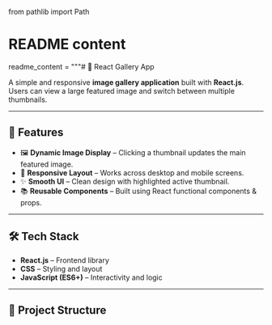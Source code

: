 from pathlib import Path

# README content
readme_content = """# 📸 React Gallery App  

A simple and responsive **image gallery application** built with **React.js**.  
Users can view a large featured image and switch between multiple thumbnails.  

---

## 🚀 Features  

- 🖼️ **Dynamic Image Display** – Clicking a thumbnail updates the main featured image.  
- 🎨 **Responsive Layout** – Works across desktop and mobile screens.  
- ✨ **Smooth UI** – Clean design with highlighted active thumbnail.  
- 📚 **Reusable Components** – Built using React functional components & props.  

---

## 🛠️ Tech Stack  

- **React.js** – Frontend library  
- **CSS** – Styling and layout  
- **JavaScript (ES6+)** – Interactivity and logic  

---

## 📂 Project Structure  


